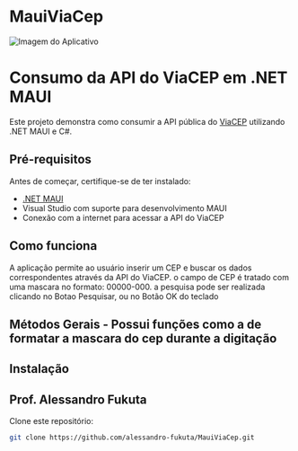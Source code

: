 # MauiViaCep

<img src="https://i.imgur.com/sF9WtIh.jpeg" alt="Imagem do Aplicativo">

# Consumo da API do ViaCEP em .NET MAUI

Este projeto demonstra como consumir a API pública do [ViaCEP](https://viacep.com.br/) utilizando .NET MAUI e C#.

## Pré-requisitos

Antes de começar, certifique-se de ter instalado:

- [.NET MAUI](https://learn.microsoft.com/pt-br/dotnet/maui/)
- Visual Studio com suporte para desenvolvimento MAUI
- Conexão com a internet para acessar a API do ViaCEP

## Como funciona

A aplicação permite ao usuário inserir um CEP e buscar os dados correspondentes através da API do ViaCEP.
o campo de CEP é tratado com uma mascara no formato: 00000-000.
a pesquisa pode ser realizada clicando no Botao Pesquisar, ou no Botão OK do teclado

## Métodos Gerais - Possui funções como a de formatar a mascara do cep durante a digitação

## Instalação

## Prof. Alessandro Fukuta

Clone este repositório:

```sh
git clone https://github.com/alessandro-fukuta/MauiViaCep.git
```

